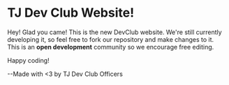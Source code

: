 # TJ Dev Club Website!

Hey! Glad you came! This is the new DevClub website. We're still currently developing it, so feel free to fork our repository and make changes to it. This is an __open development__ community so we encourage free editing. 

Happy coding!

--Made with <3 by TJ Dev Club Officers
